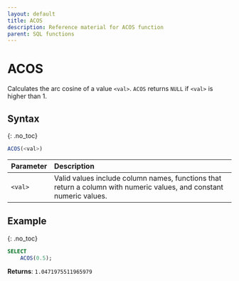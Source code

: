 ```yaml
---
layout: default
title: ACOS
description: Reference material for ACOS function
parent: SQL functions
---
```


# ACOS

Calculates the arc cosine of a value `<val>`. `ACOS` returns `NULL` if `<val>` is higher than 1.

## Syntax
{: .no_toc}

```sql
ACOS(<val>)
```

| Parameter | Description                                                                                                         |
| :--------- | :------------------------------------------------------------------------------------------------------------------- |
| `<val>`   | Valid values include column names, functions that return a column with numeric values, and constant numeric values. |

## Example
{: .no_toc}

```sql
SELECT
    ACOS(0.5);
```

**Returns**: `1.0471975511965979`
